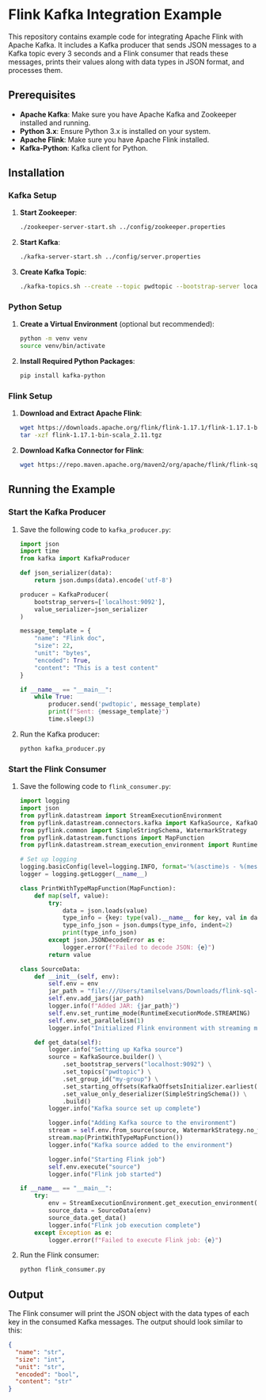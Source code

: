 # Flink Kafka Integration Example

This repository contains example code for integrating Apache Flink with Apache Kafka. It includes a Kafka producer that sends JSON messages to a Kafka topic every 3 seconds and a Flink consumer that reads these messages, prints their values along with data types in JSON format, and processes them.

## Prerequisites

- **Apache Kafka**: Make sure you have Apache Kafka and Zookeeper installed and running.
- **Python 3.x**: Ensure Python 3.x is installed on your system.
- **Apache Flink**: Make sure you have Apache Flink installed.
- **Kafka-Python**: Kafka client for Python.

## Installation

### Kafka Setup

1. **Start Zookeeper**:
    ```sh
    ./zookeeper-server-start.sh ../config/zookeeper.properties
    ```

2. **Start Kafka**:
    ```sh
    ./kafka-server-start.sh ../config/server.properties
    ```

3. **Create Kafka Topic**:
    ```sh
    ./kafka-topics.sh --create --topic pwdtopic --bootstrap-server localhost:9092 --partitions 1 --replication-factor 1
    ```

### Python Setup

1. **Create a Virtual Environment** (optional but recommended):
    ```sh
    python -m venv venv
    source venv/bin/activate
    ```

2. **Install Required Python Packages**:
    ```sh
    pip install kafka-python
    ```

### Flink Setup

1. **Download and Extract Apache Flink**:
    ```sh
    wget https://downloads.apache.org/flink/flink-1.17.1/flink-1.17.1-bin-scala_2.11.tgz
    tar -xzf flink-1.17.1-bin-scala_2.11.tgz
    ```

2. **Download Kafka Connector for Flink**:
    ```sh
    wget https://repo.maven.apache.org/maven2/org/apache/flink/flink-sql-connector-kafka/1.17.1/flink-sql-connector-kafka-1.17.1.jar -P /Users/tamilselvans/Downloads/
    ```

## Running the Example

### Start the Kafka Producer

1. Save the following code to `kafka_producer.py`:

    ```python
    import json
    import time
    from kafka import KafkaProducer

    def json_serializer(data):
        return json.dumps(data).encode('utf-8')

    producer = KafkaProducer(
        bootstrap_servers=['localhost:9092'],
        value_serializer=json_serializer
    )

    message_template = {
        "name": "Flink doc",
        "size": 22,
        "unit": "bytes",
        "encoded": True,
        "content": "This is a test content"
    }

    if __name__ == "__main__":
        while True:
            producer.send('pwdtopic', message_template)
            print(f"Sent: {message_template}")
            time.sleep(3)
    ```

2. Run the Kafka producer:
    ```sh
    python kafka_producer.py
    ```

### Start the Flink Consumer

1. Save the following code to `flink_consumer.py`:

    ```python
    import logging
    import json
    from pyflink.datastream import StreamExecutionEnvironment
    from pyflink.datastream.connectors.kafka import KafkaSource, KafkaOffsetsInitializer
    from pyflink.common import SimpleStringSchema, WatermarkStrategy
    from pyflink.datastream.functions import MapFunction
    from pyflink.datastream.stream_execution_environment import RuntimeExecutionMode

    # Set up logging
    logging.basicConfig(level=logging.INFO, format='%(asctime)s - %(message)s')
    logger = logging.getLogger(__name__)

    class PrintWithTypeMapFunction(MapFunction):
        def map(self, value):
            try:
                data = json.loads(value)
                type_info = {key: type(val).__name__ for key, val in data.items()}
                type_info_json = json.dumps(type_info, indent=2)
                print(type_info_json)
            except json.JSONDecodeError as e:
                logger.error(f"Failed to decode JSON: {e}")
            return value

    class SourceData:
        def __init__(self, env):
            self.env = env
            jar_path = "file:///Users/tamilselvans/Downloads/flink-sql-connector-kafka-1.17.1.jar"
            self.env.add_jars(jar_path)
            logger.info(f"Added JAR: {jar_path}")
            self.env.set_runtime_mode(RuntimeExecutionMode.STREAMING)
            self.env.set_parallelism(1)
            logger.info("Initialized Flink environment with streaming mode and parallelism 1")

        def get_data(self):
            logger.info("Setting up Kafka source")
            source = KafkaSource.builder() \
                .set_bootstrap_servers("localhost:9092") \
                .set_topics("pwdtopic") \
                .set_group_id("my-group") \
                .set_starting_offsets(KafkaOffsetsInitializer.earliest()) \
                .set_value_only_deserializer(SimpleStringSchema()) \
                .build()
            logger.info("Kafka source set up complete")

            logger.info("Adding Kafka source to the environment")
            stream = self.env.from_source(source, WatermarkStrategy.no_watermarks(), "Kafka Source")
            stream.map(PrintWithTypeMapFunction())
            logger.info("Kafka source added to the environment")

            logger.info("Starting Flink job")
            self.env.execute("source")
            logger.info("Flink job started")

    if __name__ == "__main__":
        try:
            env = StreamExecutionEnvironment.get_execution_environment()
            source_data = SourceData(env)
            source_data.get_data()
            logger.info("Flink job execution complete")
        except Exception as e:
            logger.error(f"Failed to execute Flink job: {e}")
    ```

2. Run the Flink consumer:
    ```sh
    python flink_consumer.py
    ```

## Output

The Flink consumer will print the JSON object with the data types of each key in the consumed Kafka messages. The output should look similar to this:

```json
{
  "name": "str",
  "size": "int",
  "unit": "str",
  "encoded": "bool",
  "content": "str"
}
